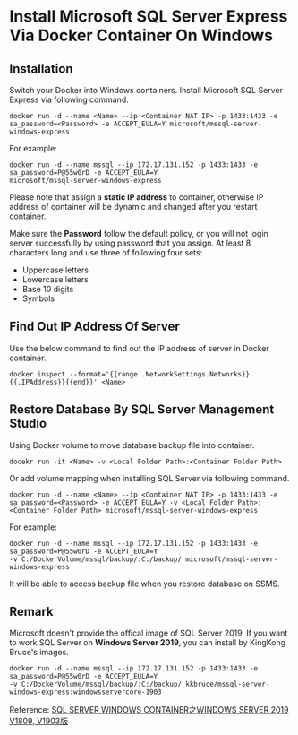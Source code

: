 # Install Microsoft SQL Server Express Via Docker Container On Windows

## Installation

Switch your Docker into Windows containers. Install Microsoft SQL Server Express via following command.

```docker
docker run -d --name <Name> --ip <Container NAT IP> -p 1433:1433 -e sa_password=<Password> -e ACCEPT_EULA=Y microsoft/mssql-server-windows-express
```

For example:

```docker
docker run -d --name mssql --ip 172.17.131.152 -p 1433:1433 -e sa_password=P@55w0rD -e ACCEPT_EULA=Y 
microsoft/mssql-server-windows-express
```

Please note that assign a **static IP address** to container, otherwise IP address of container will be dynamic and changed after you restart container.  

Make sure the **Password** follow the default policy, or you will not login server successfully by using password that you assign. At least 8 characters long and use three of following four sets:

- Uppercase letters
- Lowercase letters
- Base 10 digits
- Symbols

## Find Out IP Address Of Server
Use the below command to find out the IP address of server in Docker container.

```docker
docker inspect --format='{{range .NetworkSettings.Networks}}{{.IPAddress}}{{end}}' <Name>
```

## Restore Database By SQL Server Management Studio

Using Docker volume to move database backup file into container. 

```docker
docekr run -it <Name> -v <Local Folder Path>:<Container Folder Path>
```

Or add volume mapping when installing SQL Server via following command. 

```docker
docker run -d --name <Name> --ip <Container NAT IP> -p 1433:1433 -e sa_password=<Password> -e ACCEPT_EULA=Y -v <Local Folder Path>:<Container Folder Path> microsoft/mssql-server-windows-express
```

For example:

```docker
docker run -d --name mssql --ip 172.17.131.152 -p 1433:1433 -e sa_password=P@55w0rD -e ACCEPT_EULA=Y 
-v C:/DockerVolume/mssql/backup/:C:/backup/ microsoft/mssql-server-windows-express
```

It will be able to access backup file when you restore database on SSMS.

## Remark

Microsoft doesn't provide the offical image of SQL Server 2019. If you want to work SQL Server on **Windows Server 2019**, you can install by KingKong Bruce's images.

```docker
docker run -d --name mssql --ip 172.17.131.152 -p 1433:1433 -e sa_password=P@55w0rD -e ACCEPT_EULA=Y 
-v C:/DockerVolume/mssql/backup/:C:/backup/ kkbruce/mssql-server-windows-express:windowsservercore-1903
```

Reference: [SQL SERVER WINDOWS CONTAINER之WINDOWS SERVER 2019 V1809, V1903版](https://blog.kkbruce.net/2019/09/sql-server-windows-server-2019-container.html#.XqwV9KgzZdg)